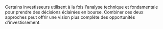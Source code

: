 Certains investisseurs utilisent à la fois l'analyse technique et fondamentale pour prendre des décisions éclairées en bourse. Combiner ces deux approches peut offrir une vision plus complète des opportunités d'investissement.